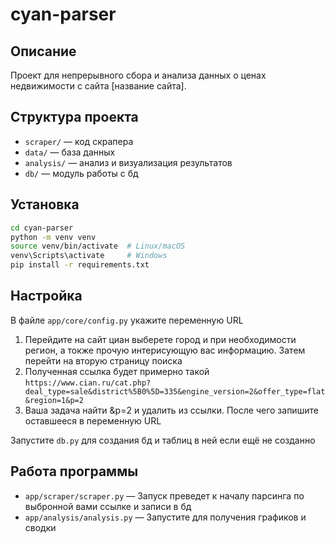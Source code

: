 # cyan-parser

## Описание
Проект для непрерывного сбора и анализа данных о ценах недвижимости с сайта [название сайта].

## Структура проекта
- `scraper/` — код скрапера
- `data/` — база данных
- `analysis/` — анализ и визуализация результатов
- `db/` — модуль работы с бд

## Установка
```bash
cd cyan-parser
python -m venv venv
source venv/bin/activate  # Linux/macOS
venv\Scripts\activate     # Windows
pip install -r requirements.txt
```

## Настройка
В файле `app/core/config.py` укажите переменную URL

1. Перейдите на сайт циан выберете город и при необходимости регион, а токже прочую интерисующую вас информацию. Затем перейти на вторую страницу поиска
2. Полученная ссылка будет примерно такой `https://www.cian.ru/cat.php?deal_type=sale&district%5B0%5D=335&engine_version=2&offer_type=flat&region=1&p=2`
3. Ваша задача найти &p=2 и удалить из ссылки. После чего запишите оставшееся в переменную URL

Запустите `db.py` для создания бд и таблиц в ней если ещё не созданно


## Работа программы 
- `app/scraper/scraper.py` — Запуск преведет к началу парсинга по выбронной вами ссылке и записи в бд
- `app/analysis/analysis.py` — Запустите для получения графиков и сводки


